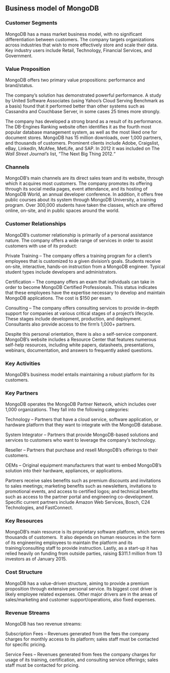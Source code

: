 Business model of MongoDB
-------------------------

 ### Customer Segments

 MongoDB has a mass market business model, with no significant differentiation between customers. The company targets organizations across industries that wish to more effectively store and scale their data. Key industry users include Retail, Technology, Financial Services, and Government.

 ### Value Proposition

 MongoDB offers two primary value propositions: performance and brand/status.

 The company’s solution has demonstrated powerful performance. A study by United Software Associates (using Yahoo’s Cloud Serving Benchmark as a basis) found that it performed better than other systems such as Cassandra and Couchbase Server, in some cases 25 times more strongly.

 The company has developed a strong brand as a result of its performance. The DB-Engines Ranking website often identifies it as the fourth most popular database management system, as well as the most liked one for document stores. MongoDB has 15 million downloads, over 1,000 partners, and thousands of customers. Prominent clients include Adobe, Craigslist, eBay, LinkedIn, McAfee, MetLife, and SAP. In 2012 it was included on The *Wall Street Journal’s* list, “The Next Big Thing 2012.“

 ### Channels

 MongoDB’s main channels are its direct sales team and its website, through which it acquires most customers. The company promotes its offering through its social media pages, event attendance, and its hosting of MongoDB World, an annual developer conference. In addition, it offers free public courses about its system through MongoDB University, a training program. Over 300,000 students have taken the classes, which are offered online, on-site, and in public spaces around the world.

 ### Customer Relationships

 MongoDB’s customer relationship is primarily of a personal assistance nature. The company offers a wide range of services in order to assist customers with use of its product:

 Private Training – The company offers a training program for a client’s employees that is customized to a given division’s goals. Students receive on-site, interactive, hands-on instruction from a MongoDB engineer. Typical student types include developers and administrators.

 Certification – The company offers an exam that individuals can take in order to become MongoDB Certified Professionals. This status indicates that these employees have the expertise necessary to develop and maintain MongoDB applications. The cost is $150 per exam.

 Consulting – The company offers consulting services to provide in-depth support for companies at various critical stages of a project’s lifecycle. These stages include development, production, and deployment. Consultants also provide access to the firm’s 1,000+ partners.

 Despite this personal orientation, there is also a self-service component. MongoDB’s website includes a Resource Center that features numerous self-help resources, including white papers, datasheets, presentations, webinars, documentation, and answers to frequently asked questions.

 ### Key Activities

 MongoDB’s business model entails maintaining a robust platform for its customers.

 ### Key Partners

 MongoDB operates the MongoDB Partner Network, which includes over 1,000 organizations. They fall into the following categories:

 Technology – Partners that have a cloud service, software application, or hardware platform that they want to integrate with the MongoDB database.

 System Integrator – Partners that provide MongoDB-based solutions and services to customers who want to leverage the company‘s technology.

 Reseller – Partners that purchase and resell MongoDB’s offerings to their customers.

 OEMs – Original equipment manufacturers that want to embed MongoDB’s solution into their hardware, appliances, or applications.

 Partners receive sales benefits such as premium discounts and invitations to sales meetings; marketing benefits such as newsletters, invitations to promotional events, and access to certified logos; and technical benefits such as access to the partner portal and engineering co-development. Specific current partners include Amazon Web Services, Bosch, C24 Technologies, and FastConnect.

 ### Key Resources

 MongoDB’s main resource is its proprietary software platform, which serves thousands of customers.  It also depends on human resources in the form of its engineering employees to maintain the platform and its training/consulting staff to provide instruction. Lastly, as a start-up it has relied heavily on funding from outside parties, raising $311.1 million from 13 investors as of January 2015.

 ### Cost Structure

 MongoDB has a value-driven structure, aiming to provide a premium proposition through extensive personal service. Its biggest cost driver is likely employee related expenses. Other major drivers are in the areas of sales/marketing and customer support/operations, also fixed expenses.

 ### Revenue Streams

 MongoDB has two revenue streams:

 Subscription Fees – Revenues generated from the fees the company charges for monthly access to its platform; sales staff must be contacted for specific pricing.

 Service Fees – Revenues generated from fees the company charges for usage of its training, certification, and consulting service offerings; sales staff must be contacted for pricing.